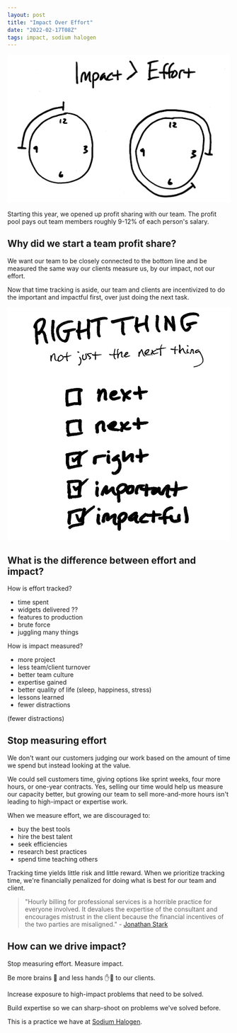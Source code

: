```yaml
---
layout: post
title: "Impact Over Effort"
date: "2022-02-17T08Z"
tags: impact, sodium halogen
---
```


![impact over effort sketch](./impact-over-effort.png)

Starting this year, we opened up profit sharing with our team. The profit pool pays out team members roughly 9-12% of each person's salary.

## Why did we start a team profit share?

We want our team to be closely connected to the bottom line and be measured the same way our clients measure us, by our impact, not our effort.

Now that time tracking is aside, our team and clients are incentivized to do the important and impactful first, over just doing the next task.

![right thing not the next thing sketch](./right-thing-not-next-thing.png)

## What is the difference between effort and impact?

How is effort tracked?

- time spent
- widgets delivered ??
- features to production
- brute force
- juggling many things

How is impact measured?

- more project
- less team/client turnover
- better team culture
- expertise gained
- better quality of life (sleep, happiness, stress)
- lessons learned
- fewer distractions

(fewer distractions)

## Stop measuring effort

We don't want our customers judging our work based on the amount of time we spend but instead looking at the value.

We could sell customers time, giving options like sprint weeks, four more hours, or one-year contracts. Yes, selling our time would help us measure our capacity better, but growing our team to sell more-and-more hours isn't leading to high-impact or expertise work.

When we measure effort, we are discouraged to:

- buy the best tools
- hire the best talent
- seek efficiencies
- research best practices
- spend time teaching others

Tracking time yields little risk and little reward. When we prioritize tracking time, we're financially penalized for doing what is best for our team and client.

> "Hourly billing for professional services is a horrible practice for everyone involved. It devalues the expertise of the consultant and encourages mistrust in the client because the financial incentives of the two parties are misaligned." - [Jonathan Stark](https://jonathanstark.com/hbin)

## How can we drive impact?

Stop measuring effort. Measure impact.

Be more brains 🧠 and less hands ✋🤚 to our clients.

Increase exposure to high-impact problems that need to be solved.

Build expertise so we can sharp-shoot on problems we've solved before.

This is a practice we have at [Sodium Halogen](https://sodiumhalogen.com?ref=csio).